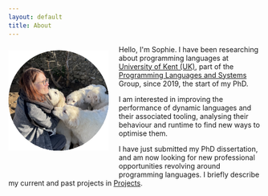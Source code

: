 ```yaml
---
layout: default
title: About
---
```


<img align="left" alt="me, surrounded by 4 great pyr puppies." title="i'm on the left" width="200" src="/assets/pp_2024.png" alt="Description" style="padding-right: 20px; padding-bottom: 50px; padding-top: 10px; display: block; border: none;">

Hello, I'm Sophie. I have been researching about programming languages at [University of Kent (UK)](https://www.kent.ac.uk/), part of the [Programming Languages and Systems](https://research.kent.ac.uk/programming-languages-systems/) Group, since 2019, the start of my PhD.

I am interested in improving the performance of dynamic languages and their associated tooling, analysing their behaviour and runtime to find new ways to optimise them.

I have just submitted my PhD dissertation, and am now looking for new professional opportunities revolving around programming languages. I briefly describe my current and past projects in [Projects](/research).



